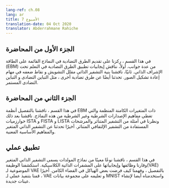 ```yaml
---
lang-ref: ch.08
lang: ar
title: الأسبوع 7
translation-date: 04 Oct 2020
translator: Abderrahmane Rahiche
---
```



<!--## Lecture part A

In this section, we focused on the introduction of contrastive methods in Energy-Based Models in several aspects. First, we discuss the advantage brought by applying contrastive methods in self-supervised learning. Second, we discussed the architecture of denoising autoencoders and their weakness in image reconstruction tasks. We also talked about other contrastive methods, like contrastive divergence and persistent contrastive divergence.
-->

## **الجزء اﻷول من المحاضرة**

في هذا القسم ، ركزنا على تقديم الطرق التضادیة في النماذج القائمة على الطاقة (EBM) من عدة جوانب. أولاً، نناقش إيجابيات تطبيق الطرق التضادیة في التعلم تحت الإشراف الذاتي. ثانيًا، ناقشنا بنية التشفير الذاتي مقلل التشويش و نقاط ضعفه في مهام إعادة تشكيل الصور. تحدثنا أيضًا عن طرق تضادیة أخرى ، مثل التباين التضادی و التباين التضادی المستمر.



<!--## Lecture part B

In this section, we discussed regularized latent variable EBMs in detail covering concepts of conditional and unconditional versions of these models. We then discussed the algorithms of ISTA, FISTA and LISTA and look at examples of sparse coding and filters learned from convolutional sparse encoders. Finally we talked about Variational Auto-Encoders and the underlying concepts involved.
-->


## **الجزء الثاني من المحاضرة**

في هذا القسم ، ناقشنا بالتفصيل أنظمة EBM ذات المتغيرات الكامنة المنظمة والتي تغطي مفاهيم الإصدارات الشرطية وغير الشرطية من هذه النماذج. ناقشنا بعد ذلك خوارزميات ISTA و FISTA و LISTA ونظرنا في أمثلة من التشفير المتناثر والمرشحات المستفادة من التشفير الإلتفافي المتناثر. أخيرًا تحدثنا عن التشفير الذاتي المتغير والمفاهيم الأساسية المعنية.



<!--## Practicum

In this section, we discussed a specific type of generative model called Variational Autoencoders and compared their functionalities and advantages over Classic Autoencoders. We explored the objective function of VAE in detail, understanding how it enforced some structure in the latent space. Finally, we implemented and trained a VAE on the MNIST dataset and used it to generate new samples.
-->


## تطبيق عملي

في هذا القسم ، ناقشنا نوعًا معينًا من نماذج المولدات يسمى التشفير الذاتي المتغير  ‪(VAE)‬وقارنا وظائفها وإيجابياتها على المشفرات الذاتية الكلاسيكية. استكشفنا الوظيفة الموضوعية لـ VAE بالتفصيل ، وفهمنا كيف فرضت بعض الهياكل في الفضاء الكامن. أخيرًا ، قمنا بتنفيذ عملي  لـ VAE و تعليمه على مجموعة بيانات MNIST واستخدمناه أيضا لإنشاء عينات جديدة.
